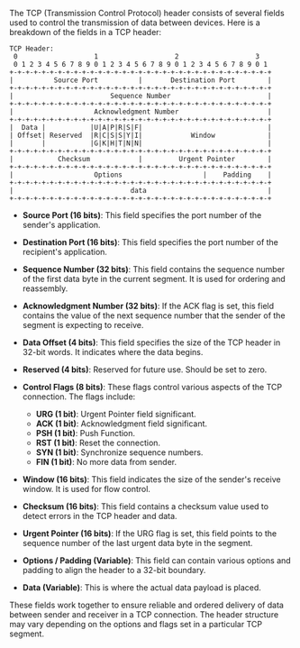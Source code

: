 The TCP (Transmission Control Protocol) header consists of several fields used to control the transmission of data between devices. Here is a breakdown of the fields in a TCP header:

```plaintext
TCP Header:
 0                   1                   2                   3   
 0 1 2 3 4 5 6 7 8 9 0 1 2 3 4 5 6 7 8 9 0 1 2 3 4 5 6 7 8 9 0 1 
+-+-+-+-+-+-+-+-+-+-+-+-+-+-+-+-+-+-+-+-+-+-+-+-+-+-+-+-+-+-+-+-+
|          Source Port          |       Destination Port        |
+-+-+-+-+-+-+-+-+-+-+-+-+-+-+-+-+-+-+-+-+-+-+-+-+-+-+-+-+-+-+-+-+
|                        Sequence Number                        |
+-+-+-+-+-+-+-+-+-+-+-+-+-+-+-+-+-+-+-+-+-+-+-+-+-+-+-+-+-+-+-+-+
|                    Acknowledgment Number                      |
+-+-+-+-+-+-+-+-+-+-+-+-+-+-+-+-+-+-+-+-+-+-+-+-+-+-+-+-+-+-+-+-+
|  Data |           |U|A|P|R|S|F|                               |
| Offset| Reserved  |R|C|S|S|Y|I|            Window             |
|       |           |G|K|H|T|N|N|                               |
+-+-+-+-+-+-+-+-+-+-+-+-+-+-+-+-+-+-+-+-+-+-+-+-+-+-+-+-+-+-+-+-+
|           Checksum            |         Urgent Pointer        |
+-+-+-+-+-+-+-+-+-+-+-+-+-+-+-+-+-+-+-+-+-+-+-+-+-+-+-+-+-+-+-+-+
|                    Options                    |    Padding    |
+-+-+-+-+-+-+-+-+-+-+-+-+-+-+-+-+-+-+-+-+-+-+-+-+-+-+-+-+-+-+-+-+
|                             data                              |
+-+-+-+-+-+-+-+-+-+-+-+-+-+-+-+-+-+-+-+-+-+-+-+-+-+-+-+-+-+-+-+-+
```

- **Source Port (16 bits)**: This field specifies the port number of the sender's application.

- **Destination Port (16 bits)**: This field specifies the port number of the recipient's application.

- **Sequence Number (32 bits)**: This field contains the sequence number of the first data byte in the current segment. It is used for ordering and reassembly.

- **Acknowledgment Number (32 bits)**: If the ACK flag is set, this field contains the value of the next sequence number that the sender of the segment is expecting to receive.

- **Data Offset (4 bits)**: This field specifies the size of the TCP header in 32-bit words. It indicates where the data begins.

- **Reserved (4 bits)**: Reserved for future use. Should be set to zero.

- **Control Flags (8 bits)**: These flags control various aspects of the TCP connection. The flags include:
  - **URG (1 bit)**: Urgent Pointer field significant.
  - **ACK (1 bit)**: Acknowledgment field significant.
  - **PSH (1 bit)**: Push Function.
  - **RST (1 bit)**: Reset the connection.
  - **SYN (1 bit)**: Synchronize sequence numbers.
  - **FIN (1 bit)**: No more data from sender.

- **Window (16 bits)**: This field indicates the size of the sender's receive window. It is used for flow control.

- **Checksum (16 bits)**: This field contains a checksum value used to detect errors in the TCP header and data.

- **Urgent Pointer (16 bits)**: If the URG flag is set, this field points to the sequence number of the last urgent data byte in the segment.

- **Options / Padding (Variable)**: This field can contain various options and padding to align the header to a 32-bit boundary.

- **Data (Variable)**: This is where the actual data payload is placed.

These fields work together to ensure reliable and ordered delivery of data between sender and receiver in a TCP connection. The header structure may vary depending on the options and flags set in a particular TCP segment.
